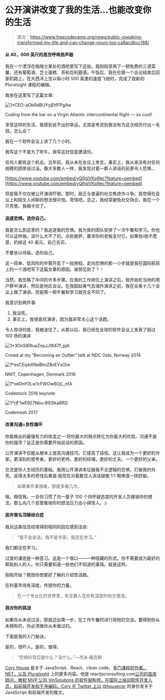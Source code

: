 # 公开演讲改变了我的生活…也能改变你的生活

> 原文：<https://www.freecodecamp.org/news/public-speaking-transformed-my-life-and-can-change-yours-too-ca8acdbcc188/>

#### 从 40，000 英尺的高空呼唤扬声器

我在一个漂浮在格陵兰某处的酒吧里写下这些。我刚刚享用了一顿免费的三道菜餐，还有葡萄酒、芝士蛋糕、茶和百利甜酒。午饭后，我在伦敦一个会议结束后回家的路上，在大西洋上空以每小时 500 英里的速度飞驰时，完成了我新的 Pluralsight 课程的编辑。

我坐在这里写了这篇文章:

![1*CEO-aObRdBUYyjEtfFPgAw](img/47d4dd27585acc4ebba56f3cf2cf06ff.png)

Coding from the bar on a Virgin Atlantic intercontinental flight — so cool!

享受这样的生活，我感到说不出的幸运。尤其是考虑到我没有为这次经历付出一毛钱。怎么会？

我在一个软件会议上讲了几个小时。

我写这个不是为了吹牛。我写这封信是邀请你。

任何人都有这个机会。五年前，我从未在会议上发言。事实上，我从来没有对任何规模的团体说过话。像大多数人一样，我发现对着一群人讲话的前景令人恐惧…

[https://www.youtube.com/embed/yQ6giVKp9ec?feature=oembed](https://www.youtube.com/embed/yQ6giVKp9ec?feature=oembed)

但是我不仅仅被公开演讲吓倒。那时，我正与普遍的社交焦虑作斗争。我觉得在会议上和陌生人闲聊的想法很可怕。奇怪吧。总之，我经常避免社交场合。我在一个贝壳里。我被卡住了。

#### 追逐恐惧。选你自己。

我是怎么到这里的？我追逐我的恐惧。我为我的团队安排了一次午餐和学习。你也可以这样做。没什么大不了的。点些披萨。要求你的老板支付它。如果他/她不愿意，扔掉这 40 美元，自己去买。

不要坐以待毙。选你自己。

这一简单、低风险的步骤开启了一段旅程。走向恐惧的那一小步就是我在国际航班上的一个酒吧写下这篇文章的原因。谁预见到了？！

当然，我忽略了中间的许多步骤。在我的工作岗位上演讲之后，我开始在当地的用户群中演讲，然后是地区会议。在我鼓起勇气去海外演讲之前，我在全美十几个会议上做了演讲。但是第一顿午餐和学习就完全不同了。

我意识到两件事:

1.  我没死。
2.  事实上，我很喜欢演讲，因为我非常关心这个话题。

令人惊讶的是，我被迷住了。从那以后，我已经在全球的软件会议上发表了超过 100 场的演讲

![1*3OnS8l9uaZnpJJW47f_pjA](img/1810a1f353281d2faef3d471fe6cc069.png)

Crowd at my “Becoming an Outlier” talk at NDC Oslo, Norway 2014

![1*esCEiybXNeBlmZ8xEYxOlw](img/a7edad2bb7b2d233697b091520a6992f.png)

NNIT, Copenhagen, Denmark 2016

![1*oeDnY0Lw1cFWOw6OjL_nfA](img/ae8ce7cded81575b9cbc054acbd5bd68.png)

Codestock 2016 keynote

![1*rjF1wE927Nbu-B93Ika8RQ](img/d45c9ca8e76cdd8aa99c1d82542b4d42.png)

Codemash 2017

#### 改善沟通=良性循环

你能做出的最强有力的改变之一:将你最大的弱点转化为你最大的优势。沟通不是你的强项？这正是你需要开始说话的原因。

公开演讲不仅能从根本上提高沟通技巧。它提高了自信。这让我成为一个更好的作家。更深刻的思考者。更好的老师。更好的经理。更好的丈夫。一个更好的父亲。

交流是你人生经历的基础。我用公开演讲来征服我不合逻辑的恐惧，打破我的外壳。说得太多的奇怪后果是:我现在对着数百人讲话就像 1:1 喝啤酒一样舒服。

> 如果某件事很难，那就多做几次。

哦，相信我，一旦你习惯了向一屋子 100 个持怀疑态度的开发人员推销你的想法，那么向几个高管推销你的想法压力会小得惊人。:)

#### 放弃冒名顶替综合症

我对这条信息经常得到相同的回应感到沮丧:

> “我不会说话。我不是专家。我还在学习。”

我们都还在学习。

过度的谦逊是一种恶习。这是一个借口——一种隐藏的形式。你不需要成为最好的帮助别人的人。你只需要知道一些他们不知道的事情。就是这样。

刚刚开始？教授你想更好了解的介绍性话题。

在利基市场有深度。传授你的力量。

> 在一个专业化的世界里，有无数人在你有深度的地方很浅。

#### 我对你的挑战

如果你从未说过话，那就迈出第一步，在工作午餐时进行简短的交谈。要得到你从未拥有的，你必须做你从未做过的。

下面是我的入门秘诀。

是的，很吓人。是的，值得。

> “恐惧的背后是什么？没什么。”—杰米·福克斯

[Cory House](https://twitter.com/housecor) 是关于 JavaScript、React、clean code、[多门课程的作者。NET，以及 Pluralsight](http://pluralsight.com/author/cory-house) 上的更多内容。他是 reactjsconsulting.com[公司的首席顾问，微软 MVP 公司 VinSolutions 的软件架构师，在国际上培训软件开发人员，如前端开发和干净编码。Cory 在 Twitter 上以](http://www.reactjsconsulting.com) [@housecor](http://www.twitter.com/housecor) 的身份发关于 JavaScript 和前端开发的推文。